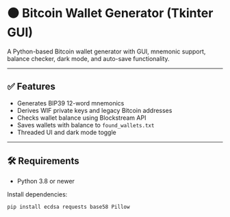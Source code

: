 # 🟠 Bitcoin Wallet Generator (Tkinter GUI)

A Python-based Bitcoin wallet generator with GUI, mnemonic support, balance checker, dark mode, and auto-save functionality.

---

## ✅ Features

- Generates BIP39 12-word mnemonics
- Derives WIF private keys and legacy Bitcoin addresses
- Checks wallet balance using Blockstream API
- Saves wallets with balance to `found_wallets.txt`
- Threaded UI and dark mode toggle

---

## 🛠 Requirements

- Python 3.8 or newer

Install dependencies:

```bash
pip install ecdsa requests base58 Pillow